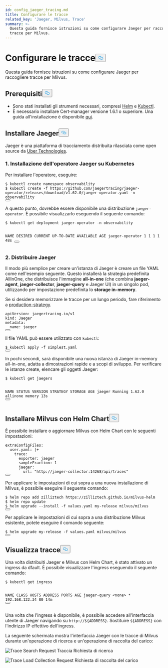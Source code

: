 ```yaml
---
id: config_jaeger_tracing.md
title: Configurare le tracce
related_key: 'Jaeger, Milvus, Trace'
summary: >-
  Questa guida fornisce istruzioni su come configurare Jaeger per raccogliere
  tracce per Milvus.
---
```

<h1 id="Configure-Trace" class="common-anchor-header">Configurare le tracce<button data-href="#Configure-Trace" class="anchor-icon" translate="no">
      <svg translate="no"
        aria-hidden="true"
        focusable="false"
        height="20"
        version="1.1"
        viewBox="0 0 16 16"
        width="16"
      >
        <path
          fill="#0092E4"
          fill-rule="evenodd"
          d="M4 9h1v1H4c-1.5 0-3-1.69-3-3.5S2.55 3 4 3h4c1.45 0 3 1.69 3 3.5 0 1.41-.91 2.72-2 3.25V8.59c.58-.45 1-1.27 1-2.09C10 5.22 8.98 4 8 4H4c-.98 0-2 1.22-2 2.5S3 9 4 9zm9-3h-1v1h1c1 0 2 1.22 2 2.5S13.98 12 13 12H9c-.98 0-2-1.22-2-2.5 0-.83.42-1.64 1-2.09V6.25c-1.09.53-2 1.84-2 3.25C6 11.31 7.55 13 9 13h4c1.45 0 3-1.69 3-3.5S14.5 6 13 6z"
        ></path>
      </svg>
    </button></h1><p>Questa guida fornisce istruzioni su come configurare Jaeger per raccogliere tracce per Milvus.</p>
<h2 id="Prerequisites" class="common-anchor-header">Prerequisiti<button data-href="#Prerequisites" class="anchor-icon" translate="no">
      <svg translate="no"
        aria-hidden="true"
        focusable="false"
        height="20"
        version="1.1"
        viewBox="0 0 16 16"
        width="16"
      >
        <path
          fill="#0092E4"
          fill-rule="evenodd"
          d="M4 9h1v1H4c-1.5 0-3-1.69-3-3.5S2.55 3 4 3h4c1.45 0 3 1.69 3 3.5 0 1.41-.91 2.72-2 3.25V8.59c.58-.45 1-1.27 1-2.09C10 5.22 8.98 4 8 4H4c-.98 0-2 1.22-2 2.5S3 9 4 9zm9-3h-1v1h1c1 0 2 1.22 2 2.5S13.98 12 13 12H9c-.98 0-2-1.22-2-2.5 0-.83.42-1.64 1-2.09V6.25c-1.09.53-2 1.84-2 3.25C6 11.31 7.55 13 9 13h4c1.45 0 3-1.69 3-3.5S14.5 6 13 6z"
        ></path>
      </svg>
    </button></h2><ul>
<li>Sono stati installati gli strumenti necessari, compresi <a href="https://helm.sh/docs/intro/install/">Helm</a> e <a href="https://kubernetes.io/docs/tasks/tools/">Kubectl</a>.</li>
<li>È necessario installare Cert-manager versione 1.6.1 o superiore. Una guida all'installazione è disponibile <a href="https://cert-manager.io/v1.6-docs/installation/#default-static-install">qui</a>.</li>
</ul>
<h2 id="Deply-Jaeger" class="common-anchor-header">Installare Jaeger<button data-href="#Deply-Jaeger" class="anchor-icon" translate="no">
      <svg translate="no"
        aria-hidden="true"
        focusable="false"
        height="20"
        version="1.1"
        viewBox="0 0 16 16"
        width="16"
      >
        <path
          fill="#0092E4"
          fill-rule="evenodd"
          d="M4 9h1v1H4c-1.5 0-3-1.69-3-3.5S2.55 3 4 3h4c1.45 0 3 1.69 3 3.5 0 1.41-.91 2.72-2 3.25V8.59c.58-.45 1-1.27 1-2.09C10 5.22 8.98 4 8 4H4c-.98 0-2 1.22-2 2.5S3 9 4 9zm9-3h-1v1h1c1 0 2 1.22 2 2.5S13.98 12 13 12H9c-.98 0-2-1.22-2-2.5 0-.83.42-1.64 1-2.09V6.25c-1.09.53-2 1.84-2 3.25C6 11.31 7.55 13 9 13h4c1.45 0 3-1.69 3-3.5S14.5 6 13 6z"
        ></path>
      </svg>
    </button></h2><p>Jaeger è una piattaforma di tracciamento distribuita rilasciata come open source da <a href="http://uber.github.io/">Uber Technologies</a>.</p>
<h3 id="1-Installing-the-Jaeger-Operator-on-Kubernetes" class="common-anchor-header">1. Installazione dell'operatore Jaeger su Kubernetes</h3><p>Per installare l'operatore, eseguire:</p>
<pre><code translate="no" class="language-shell"><span class="hljs-meta prompt_">$ </span><span class="language-bash">kubectl create namespace observability</span>
<span class="hljs-meta prompt_">$ </span><span class="language-bash">kubectl create -f https://github.com/jaegertracing/jaeger-operator/releases/download/v1.62.0/jaeger-operator.yaml -n observability</span>
<button class="copy-code-btn"></button></code></pre>
<p>A questo punto, dovrebbe essere disponibile una distribuzione <code translate="no">jaeger-operator</code>. È possibile visualizzarlo eseguendo il seguente comando:</p>
<pre><code translate="no" class="language-shell"><span class="hljs-meta prompt_">$ </span><span class="language-bash">kubectl get deployment jaeger-operator -n observability</span>

NAME              DESIRED   CURRENT   UP-TO-DATE   AVAILABLE   AGE
jaeger-operator   1         1         1            1           48s
<button class="copy-code-btn"></button></code></pre>
<h3 id="2-Deploy-Jaeger" class="common-anchor-header">2. Distribuire Jaeger</h3><p>Il modo più semplice per creare un'istanza di Jaeger è creare un file YAML come nell'esempio seguente. Questo installerà la strategia predefinita AllInOne, che distribuisce l'immagine <strong>all-in-one</strong> (che combina <strong>jaeger-agent</strong>, <strong>jaeger-collector</strong>, <strong>jaeger-query</strong> e Jaeger UI) in un singolo pod, utilizzando per impostazione predefinita lo <strong>storage in-memory</strong>.</p>
<p>Se si desidera memorizzare le tracce per un lungo periodo, fare riferimento a <a href="https://www.jaegertracing.io/docs/1.62/operator/#production-strategy">production-strategy</a>.</p>
<pre><code translate="no" class="language-yaml"><span class="hljs-attr">apiVersion:</span> <span class="hljs-string">jaegertracing.io/v1</span>
<span class="hljs-attr">kind:</span> <span class="hljs-string">Jaeger</span>
<span class="hljs-attr">metadata:</span>
  <span class="hljs-attr">name:</span> <span class="hljs-string">jaeger</span>
<button class="copy-code-btn"></button></code></pre>
<p>Il file YAML può essere utilizzato con <code translate="no">kubectl</code>:</p>
<pre><code translate="no" class="language-shell"><span class="hljs-meta prompt_">$ </span><span class="language-bash">kubectl apply -f simplest.yaml</span>
<button class="copy-code-btn"></button></code></pre>
<p>In pochi secondi, sarà disponibile una nuova istanza di Jaeger in-memory all-in-one, adatta a dimostrazioni rapide e a scopi di sviluppo. Per verificare le istanze create, elencare gli oggetti Jaeger:</p>
<pre><code translate="no" class="language-shell"><span class="hljs-meta prompt_">$ </span><span class="language-bash">kubectl get jaegers</span>

NAME     STATUS    VERSION   STRATEGY   STORAGE   AGE
jaeger   Running   1.62.0    allinone   memory    13s
<button class="copy-code-btn"></button></code></pre>
<h2 id="Install-Milvus-with-Helm-Chart" class="common-anchor-header">Installare Milvus con Helm Chart<button data-href="#Install-Milvus-with-Helm-Chart" class="anchor-icon" translate="no">
      <svg translate="no"
        aria-hidden="true"
        focusable="false"
        height="20"
        version="1.1"
        viewBox="0 0 16 16"
        width="16"
      >
        <path
          fill="#0092E4"
          fill-rule="evenodd"
          d="M4 9h1v1H4c-1.5 0-3-1.69-3-3.5S2.55 3 4 3h4c1.45 0 3 1.69 3 3.5 0 1.41-.91 2.72-2 3.25V8.59c.58-.45 1-1.27 1-2.09C10 5.22 8.98 4 8 4H4c-.98 0-2 1.22-2 2.5S3 9 4 9zm9-3h-1v1h1c1 0 2 1.22 2 2.5S13.98 12 13 12H9c-.98 0-2-1.22-2-2.5 0-.83.42-1.64 1-2.09V6.25c-1.09.53-2 1.84-2 3.25C6 11.31 7.55 13 9 13h4c1.45 0 3-1.69 3-3.5S14.5 6 13 6z"
        ></path>
      </svg>
    </button></h2><p>È possibile installare o aggiornare Milvus con Helm Chart con le seguenti impostazioni:</p>
<pre><code translate="no" class="language-yaml"><span class="hljs-attr">extraConfigFiles:</span>
  <span class="hljs-attr">user.yaml:</span> <span class="hljs-string">|+
    trace:
      exporter: jaeger
      sampleFraction: 1
      jaeger:
        url: &quot;http://jaeger-collector:14268/api/traces&quot;
</span><button class="copy-code-btn"></button></code></pre>
<p>Per applicare le impostazioni di cui sopra a una nuova installazione di Milvus, è possibile eseguire il seguente comando:</p>
<pre><code translate="no" class="language-shell"><span class="hljs-meta prompt_">$ </span><span class="language-bash">helm repo add zilliztech https://zilliztech.github.io/milvus-helm</span>
<span class="hljs-meta prompt_">$ </span><span class="language-bash">helm repo update</span>
<span class="hljs-meta prompt_">$ </span><span class="language-bash">helm upgrade --install -f values.yaml my-release milvus/milvus</span>
<button class="copy-code-btn"></button></code></pre>
<p>Per applicare le impostazioni di cui sopra a una distribuzione Milvus esistente, potete eseguire il comando seguente:</p>
<pre><code translate="no" class="language-shell"><span class="hljs-meta prompt_">$ </span><span class="language-bash">helm upgrade my-release -f values.yaml milvus/milvus</span>
<button class="copy-code-btn"></button></code></pre>
<h2 id="View-Traces" class="common-anchor-header">Visualizza tracce<button data-href="#View-Traces" class="anchor-icon" translate="no">
      <svg translate="no"
        aria-hidden="true"
        focusable="false"
        height="20"
        version="1.1"
        viewBox="0 0 16 16"
        width="16"
      >
        <path
          fill="#0092E4"
          fill-rule="evenodd"
          d="M4 9h1v1H4c-1.5 0-3-1.69-3-3.5S2.55 3 4 3h4c1.45 0 3 1.69 3 3.5 0 1.41-.91 2.72-2 3.25V8.59c.58-.45 1-1.27 1-2.09C10 5.22 8.98 4 8 4H4c-.98 0-2 1.22-2 2.5S3 9 4 9zm9-3h-1v1h1c1 0 2 1.22 2 2.5S13.98 12 13 12H9c-.98 0-2-1.22-2-2.5 0-.83.42-1.64 1-2.09V6.25c-1.09.53-2 1.84-2 3.25C6 11.31 7.55 13 9 13h4c1.45 0 3-1.69 3-3.5S14.5 6 13 6z"
        ></path>
      </svg>
    </button></h2><p>Una volta distribuiti Jaeger e Milvus con Helm Chart, è stato attivato un ingress da dfault. È possibile visualizzare l'ingress eseguendo il seguente comando:</p>
<pre><code translate="no" class="language-shell"><span class="hljs-meta prompt_">$ </span><span class="language-bash">kubectl get ingress</span>

NAME           CLASS    HOSTS   ADDRESS         PORTS   AGE
jaeger-query   &lt;none&gt;   *       192.168.122.34  80      14m
<button class="copy-code-btn"></button></code></pre>
<p>Una volta che l'ingress è disponibile, è possibile accedere all'interfaccia utente di Jaeger navigando su <code translate="no">http://${ADDRESS}</code>. Sostituire <code translate="no">${ADDRESS}</code> con l'indirizzo IP effettivo dell'ingress.</p>
<p>La seguente schermata mostra l'interfaccia Jaeger con le tracce di Milvus durante un'operazione di ricerca e un'operazione di raccolta del carico:</p>
<p>
  
   <span class="img-wrapper"> <img translate="no" src="/docs/v2.6.x/assets/jaeger-trace-search.PNG" alt="Trace Search Request" class="doc-image" id="trace-search-request" />
   </span> <span class="img-wrapper"> <span>Traccia Richiesta di ricerca</span> </span></p>
<p>
  
   <span class="img-wrapper"> <img translate="no" src="/docs/v2.6.x/assets/jaeger-trace-load.png" alt="Trace Load Collection Request" class="doc-image" id="trace-load-collection-request" />
   </span> <span class="img-wrapper"> <span>Richiesta di raccolta del carico</span> </span></p>
